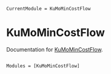 ```@meta
CurrentModule = KuMoMinCostFlow
```

# KuMoMinCostFlow

Documentation for [KuMoMinCostFlow](https://github.com/Azzaare/KuMoMinCostFlow.jl).

```@index
```

```@autodocs
Modules = [KuMoMinCostFlow]
```
